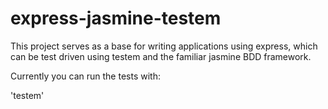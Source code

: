 express-jasmine-testem
======================

This project serves as a base for writing applications using express, which can be test driven using testem and the familiar jasmine BDD framework.

Currently you can run the tests with:

'testem'
